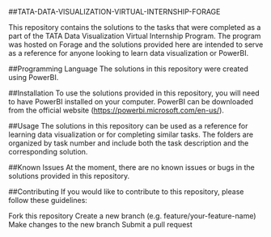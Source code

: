 ##TATA-DATA-VISUALIZATION-VIRTUAL-INTERNSHIP-FORAGE

This repository contains the solutions to the tasks that were completed as a part of the TATA Data Visualization Virtual Internship Program. The program was hosted on Forage and the solutions provided here are intended to serve as a reference for anyone looking to learn data visualization or PowerBI.

##Programming Language
The solutions in this repository were created using PowerBI.

##Installation
To use the solutions provided in this repository, you will need to have PowerBI installed on your computer. PowerBI can be downloaded from the official website 
       (https://powerbi.microsoft.com/en-us/).

##Usage
The solutions in this repository can be used as a reference for learning data visualization or for completing similar tasks. The folders are organized by task number and include both the task description and the corresponding solution.

##Known Issues
At the moment, there are no known issues or bugs in the solutions provided in this repository.

##Contributing
If you would like to contribute to this repository, please follow these guidelines:

Fork this repository Create a new branch (e.g. feature/your-feature-name) Make changes to the new branch Submit a pull request
